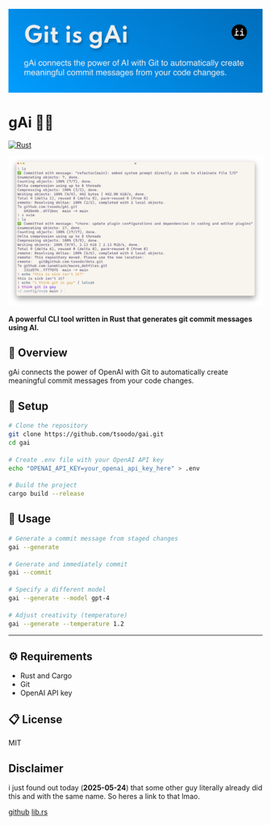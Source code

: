 ![gAi](./pics/gai.png)

# gAi 🤖📝
[![Rust](https://github.com/tsoodo/git-is-gai/actions/workflows/rust.yml/badge.svg)](https://github.com/tsoodo/git-is-gai/actions/workflows/rust.yml)

![gitisgai](./pics/pic.png)

**A powerful CLI tool written in Rust that generates git commit messages using AI.**

## 🦀 Overview

gAi connects the power of OpenAI with Git to automatically create meaningful commit messages from your code changes.

## 🔧 Setup

```bash
# Clone the repository
git clone https://github.com/tsoodo/gai.git
cd gai

# Create .env file with your OpenAI API key
echo "OPENAI_API_KEY=your_openai_api_key_here" > .env

# Build the project
cargo build --release
```

## 🚀 Usage

```bash
# Generate a commit message from staged changes
gai --generate

# Generate and immediately commit
gai --commit

# Specify a different model
gai --generate --model gpt-4

# Adjust creativity (temperature)
gai --generate --temperature 1.2
```

---

## ⚙️ Requirements

- Rust and Cargo
- Git
- OpenAI API key

## 📋 License

MIT

## Disclaimer
i just found out today (**2025-05-24**) that some other guy literally already did this and with the same name. So heres a link to that lmao. 

[github](https://github.com/dpecos/gai)
[lib.rs](https://lib.rs/crates/gai)
